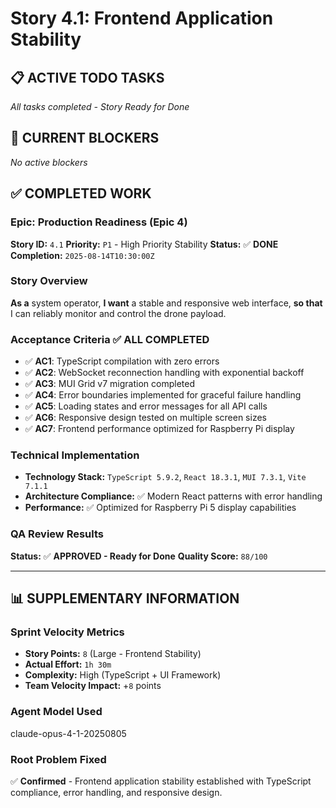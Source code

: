 # Story 4.1: Frontend Application Stability

## **📋 ACTIVE TODO TASKS**

*All tasks completed - Story Ready for Done*

## **🚨 CURRENT BLOCKERS**

*No active blockers*

## **✅ COMPLETED WORK**

### **Epic:** Production Readiness (Epic 4)
**Story ID:** `4.1`
**Priority:** `P1` - High Priority Stability
**Status:** ✅ **DONE**
**Completion:** `2025-08-14T10:30:00Z`

### **Story Overview**
**As a** system operator,
**I want** a stable and responsive web interface,
**so that** I can reliably monitor and control the drone payload.

### **Acceptance Criteria** ✅ **ALL COMPLETED**
- ✅ **AC1**: TypeScript compilation with zero errors
- ✅ **AC2**: WebSocket reconnection handling with exponential backoff
- ✅ **AC3**: MUI Grid v7 migration completed
- ✅ **AC4**: Error boundaries implemented for graceful failure handling
- ✅ **AC5**: Loading states and error messages for all API calls
- ✅ **AC6**: Responsive design tested on multiple screen sizes
- ✅ **AC7**: Frontend performance optimized for Raspberry Pi display

### **Technical Implementation**
- **Technology Stack:** `TypeScript 5.9.2`, `React 18.3.1`, `MUI 7.3.1`, `Vite 7.1.1`
- **Architecture Compliance:** ✅ Modern React patterns with error handling
- **Performance:** ✅ Optimized for Raspberry Pi 5 display capabilities

### **QA Review Results**
**Status:** ✅ **APPROVED - Ready for Done**
**Quality Score:** `88/100`

---

## **📊 SUPPLEMENTARY INFORMATION**

### **Sprint Velocity Metrics**
- **Story Points:** `8` (Large - Frontend Stability)
- **Actual Effort:** `1h 30m`
- **Complexity:** High (TypeScript + UI Framework)
- **Team Velocity Impact:** +`8` points

### **Agent Model Used**
claude-opus-4-1-20250805

### **Root Problem Fixed**
✅ **Confirmed** - Frontend application stability established with TypeScript compliance, error handling, and responsive design.
